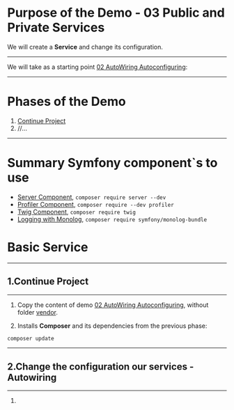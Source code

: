 # Purpose of the Demo - 03 Public and Private Services

We will create a **Service** and change its configuration. 

---------------------------------------------------------------------------------------

We will take as a starting point [02 AutoWiring Autoconfiguring](../02_AutoWiring_Autoconfiguring/):

---------------------------------------------------------------------------------------

# Phases of the Demo
1. [Continue Project](#1continue-project)
2. //...

---------------------------------------------------------------------------------------

# Summary Symfony component`s to use

* [Server Component](https://symfony.com/doc/current/setup.html), `composer require server --dev`
* [Profiler Component](https://symfony.com/doc/current/profiler.html), `composer require --dev profiler`
* [Twig Component](https://twig.symfony.com/doc/2.x/), `composer require twig`
* [Logging with Monolog](https://symfony.com/doc/current/logging.html), `composer require symfony/monolog-bundle`

# Basic Service

--------------------------------------------------------------------------------------------

## 1.Continue Project

--------------------------------------------------------------------------------------------

1. Copy the content of demo [02 AutoWiring Autoconfiguring](../02_AutoWiring_Autoconfiguring/), without folder [vendor](../02_AutoWiring_Autoconfiguring/vendor/).

2. Installs **Composer** and its dependencies from the previous phase: 

```bash
composer update
```

--------------------------------------------------------------------------------------------

## 2.Change the configuration our services - Autowiring

--------------------------------------------------------------------------------------------

1. 